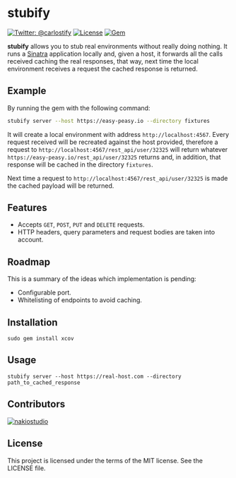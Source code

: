 # stubify

[![Twitter: @carlostify](https://img.shields.io/badge/contact-@carlostify-blue.svg?style=flat)](https://twitter.com/carlostify)
[![License](https://img.shields.io/badge/license-MIT-green.svg?style=flat)](https://github.com/nakiostudio/xcov/blob/master/LICENSE)
[![Gem](https://img.shields.io/gem/v/stubify.svg?style=flat)](http://rubygems.org/gems/stubify)

**stubify** allows you to stub real environments without really doing nothing. It runs a [Sinatra](https://github.com/sinatra/sinatra)
application locally and, given a host, it forwards all the calls received caching the real responses, that way, next time the local
environment receives a request the cached response is returned.

## Example

By running the gem with the following command:
```bash
stubify server --host https://easy-peasy.io --directory fixtures
```

It will create a local environment with address `http://localhost:4567`. Every request received will be recreated against the host
provided, therefore a request to `http://localhost:4567/rest_api/user/32325` will return whatever `https://easy-peasy.io/rest_api/user/32325`
returns and, in addition, that response will be cached in the directory `fixtures`.

Next time a request to `http://localhost:4567/rest_api/user/32325` is made the cached payload will be returned.

## Features

* Accepts `GET`, `POST`, `PUT` and `DELETE` requests.
* HTTP headers, query parameters and request bodies are taken into account.

## Roadmap

This is a summary of the ideas which implementation is pending:

* Configurable port.
* Whitelisting of endpoints to avoid caching.

## Installation

```
sudo gem install xcov
```

## Usage

```
stubify server --host https://real-host.com --directory path_to_cached_response
```

## Contributors

[![nakiostudio](https://avatars2.githubusercontent.com/u/1814571?v=3&s=50)](https://github.com/nakiostudio)

## License

This project is licensed under the terms of the MIT license. See the LICENSE file.
